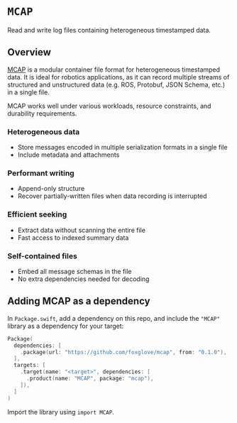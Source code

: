 # ``MCAP``

Read and write log files containing heterogeneous timestamped data.

## Overview

[MCAP](https://mcap.dev/) is a modular container file format for heterogeneous timestamped data. It is ideal for robotics applications, as it can record multiple streams of structured and unstructured data (e.g. ROS, Protobuf, JSON Schema, etc.) in a single file.

MCAP works well under various workloads, resource constraints, and durability requirements.

### Heterogeneous data

- Store messages encoded in multiple serialization formats in a single file
- Include metadata and attachments

### Performant writing

- Append-only structure
- Recover partially-written files when data recording is interrupted

### Efficient seeking

- Extract data without scanning the entire file
- Fast access to indexed summary data

### Self-contained files

- Embed all message schemas in the file
- No extra dependencies needed for decoding

## Adding MCAP as a dependency

In `Package.swift`, add a dependency on this repo, and include the `"MCAP"` library as a dependency for your target:

```swift
Package(
  dependencies: [
    .package(url: "https://github.com/foxglove/mcap", from: "0.1.0"),
  ],
  targets: [
    .target(name: "<target>", dependencies: [
      .product(name: "MCAP", package: "mcap"),
    ]),
  ]
)
```

Import the library using `import MCAP`.
